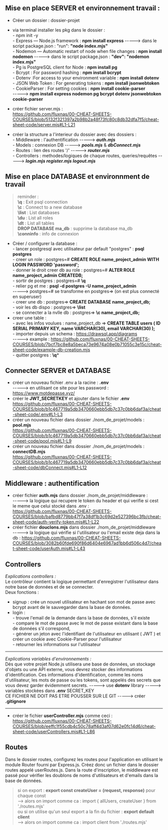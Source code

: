 ## Mise en place SERVER et environnement travail :

- Créer un dossier : dossier-projet  
- via terminal installer les pkg dans le dossier :   
      - npm init -y  
      - Express — Node.js framework : **npm install express** -----> dans le script package.json : "run": **"node index.mjs"**  
      - Nodemon — Automatic restart of node when file changes : **npm install nodemon** -----> dans le script package.json : **"dev": "nodemon index.mjs"**  
      - Pg is PostgreSQL client for Node : **npm install pg**  
      - Bcrypt : For password hashing : **npm install bcrypt**  
      - Dotenv :For access to your environment variable : **npm install dotenv**  
      - JSON Web Token : For generating tokens : **npm install jsonwebtoken**  
      - CookieParser : For setting cookies : **npm install cookie-parser**  
-----> **npm install express nodemon pg bcrypt dotenv jsonwebtoken cookie-parser**   

- créer fichier server.mjs :   
https://github.com/fluxnas/00-CHEAT-SHEETS-COURSES/blob/5132f321397a2b98b2a48f73fc80c8db32dfa7f5/cheat-sheet-code/server.mjs#L1-L21

- créer la structure a l'interieur du dossier avec des dossiers :  
      - Middleware : l'authentification -----> ***auth.mjs***   
      - Models : connexion DB -----> ***pools.mjs*** & ***dbConnect.mjs***   
      - Routes : lien des routes '/' -----> ***router.mjs***   
      - Controllers : methodes/logiques de chaque routes, queries/requêtes -----> ***login.mjs register.mjs logout.mjs***     
 
  

## Mise en place DATABASE et environnment de travail  
> reminder :   
> **\q** : Exit psql connection    
> **\c** : Connect to a new database    
> **\list** : List databases  
> **\du** : List all roles   
> **\dt** : List all tables          
> **DROP DATABASE ma_db** : supprime la database ma_db     
> **\conninfo** : info de connexion


- Créer / configurer la database :   
      - lancer postgresql avec utilisateur par default "postgres" : **psql postgres**  
      - creer un role : postgres=# **CREATE ROLE name_project_admin WITH LOGIN PASSWORD 'password';**  
      - donner le droit creer db au role : postgres=# **ALTER ROLE name_project_admin CREATEDB;**  
      - sortir de postgres : postgres=# **\q**  
      - relier pg et me : **psql -d postgres -U name_project_admin**   
      -----> postgres=# se transforme en postgres=> (on est plus connecté en superuser)  
      - creer une db : postgres=> **CREATE DATABASE name_project_db;**   
      - voir les db dispo : postgres=> **\list**  
      - se connecter a la nvlle db : postgres=> **\c name_project_db;**    
- creer une table :   
      - avec les infos voulues : name_project_db => **CREATE TABLE users ( ID SERIAL PRIMARY KEY, name VARCHAR(30), email VARCHAR(30) );**    
      - importer depuis un schema : https://drawsql.app/diagrams    
      -----> example : https://github.com/fluxnas/00-CHEAT-SHEETS-COURSES/blob/7bcf7bc8e8a5beca73e9674a08e0b71055c3e15c/cheat-sheet-code/example-db-creation.mjs   
      - quitter postgres : **\q***  

## Connecter SERVER et DATABASE   
- créer un nouveau fichier .env a la racine : **.env**   
-----> en utilisant ce site pour les password : https://www.motdepasse.xyz/    
- créer le **JWT_SECRETKEY** et ajouter dans le fichier **.env**   
https://github.com/fluxnas/00-CHEAT-SHEETS-COURSES/blob/b1c467719a5db3470660ebb5db7c37c0bb6daf3a/cheat-sheet-code/.env#L1-L3  
- créer un nouveau fichier dans dossier ./nom_de_projet/models : **pool.mjs**    
https://github.com/fluxnas/00-CHEAT-SHEETS-COURSES/blob/b1c467719a5db3470660ebb5db7c37c0bb6daf3a/cheat-sheet-code/pool.mjs#L1-L9   
- créer un nouveau fichier dans dossier ./nom_de_projet/models : **connectDB.mjs**      
https://github.com/fluxnas/00-CHEAT-SHEETS-COURSES/blob/b1c467719a5db3470660ebb5db7c37c0bb6daf3a/cheat-sheet-code/dbConnect.mjs#L1-L12       


## Middleware : authentification
- créer fichier **auth.mjs** dans dossier ./nom_de_projet/middleware :   
-----> la logique qui recupere le token du header et qui verifie si cest le meme que celui stocké dans .env :   
https://github.com/fluxnas/00-CHEAT-SHEETS-COURSES/blob/bafbd8779bb47f7a38df1b3c69d2e527396bc3fb/cheat-sheet-code/auth-verify-token.mjs#L1-L22
- créer fichier **douclons.mjs** dans dossier ./nom_de_projet/middleware     
-----> la logique qui vérifie si l'utilisateur ou l'email existe deja dans la db :
https://github.com/fluxnas/00-CHEAT-SHEETS-COURSES/blob/3082b60fde690f86d6404e6967ad1bb6d506c4d7/cheat-sheet-code/userAuth.mjs#L1-L43

## Controllers
*Explications controllers :*    
Le contrôleur contient la logique permettant d'enregistrer l'utilisateur dans notre base de données et de se connecter.     
Deux fonctions :  
- signup : crée un nouvel utilisateur en hachant son mot de passe avec bcrypt avant de le sauvegarder dans la base de données.    
- login :  
      - trouve l'email de la demande dans la base de données, s'il existe  
      - compare le mot de passe avec le mot de passe existant dans la base de données s'il correspond,  
      - générer un jeton avec l'identifiant de l'utilisateur en utilisant ( JWT ) et créer un cookie avec Cookie-Parser pour l'utilisateur  
      - retourner les informations sur l'utilisateur  
____
*Explications variables d'environnements :*  
Dès que votre projet Node.js utilisera une base de données, un stockage d'objets ou une API externe, vous devrez stocker des informations d'identification.
Ces informations d'identification, comme les noms d'utilisateur, les mots de passe ou les tokens, sont appelés des secrets que vous devez garder évidemment secrets. -----> use **dotenv** library -----> variables stockées dans **.env** SECRET_KEY   
CE FICHIER NE DOIT PAS ETRE POUSSER SUR LE GIT -----> créer **.gitignore**   
____
- créer le fichier **userController.mjs** comme ceci :   
https://github.com/fluxnas/00-CHEAT-SHEETS-COURSES/blob/eeffc1f55cdb4c50c78aff4d3af07d62e0fc14d6/cheat-sheet-code/userControllers.mjs#L1-L86   

## Routes   
Dans le dossier routes, configurez les routes pour l'application en utilisant le module Router fourni par Express.js. Créez donc un fichier dans le dossier routes appelé userRoutes.js. Dans la route d'inscription, le middleware est passé pour vérifier les doublons de noms d'utilisateurs et d'emails dans la base de données.  


> si on export : **export const createUser = (request, response)** pour chaque const   
> --> alors on import comme ca : import { allUsers, createUser } from './routes.mjs'   
> ou si on utilise qu'un seul export a la fin du fichier : **export default client**   
> --> alors on import comme ca : import client from './routes.mjs'   

